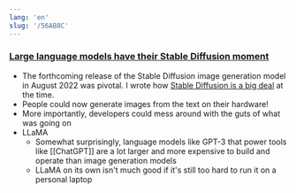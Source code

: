 ```yaml
---
lang: 'en'
slug: '/56AB8C'
---
```


### [Large language models have their Stable Diffusion moment](https://simonwillison.net/2023/Mar/11/llama/)

- The forthcoming release of the Stable Diffusion image generation model in August 2022 was pivotal. I wrote how [Stable Diffusion is a big deal](https://simonwillison.net/2022/Aug/29/stable-diffusion/) at the time.
- People could now generate images from the text on their hardware!
- More importantly, developers could mess around with the guts of what was going on
- LLaMA
  - Somewhat surprisingly, language models like GPT-3 that power tools like [[ChatGPT]] are a lot larger and more expensive to build and operate than image generation models
  - LLaMA on its own isn't much good if it's still too hard to run it on a personal laptop
